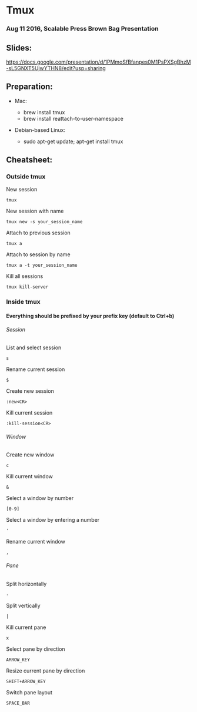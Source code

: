 # Tmux
### Aug 11 2016, Scalable Press Brown Bag Presentation

## Slides:
https://docs.google.com/presentation/d/1PMmoSfBfanpes0M1PsPXSgBhzM-sL5GNXT5UjwYTHN8/edit?usp=sharing

## Preparation:
- Mac:
  - brew install tmux
  - brew install reattach-to-user-namespace

- Debian-based Linux:
  - sudo apt-get update; apt-get install tmux 

## Cheatsheet:

### Outside tmux
New session
```
tmux
```
New session with name
```
tmux new -s your_session_name
```
Attach to previous session
```
tmux a
```
Attach to session by name
```
tmux a -t your_session_name
```
Kill all sessions
```
tmux kill-server
```
### Inside tmux
#### Everything should be prefixed by your prefix key (default to Ctrl+b)

###### Session
List and select session
```
s
```
Rename current session
```
$
```
Create new session
```
:new<CR>
```
Kill current session
```
:kill-session<CR>
```
###### Window
Create new window
```
c
```
Kill current window
```
&
```
Select a window by number
```
[0-9]
```
Select a window by entering a number
```
'
```
Rename current window
```
,
```
###### Pane
Split horizontally
```
-
```
Split vertically
```
|
```
Kill current pane
```
x
```
Select pane by direction
```
ARROW_KEY
```
Resize current pane by direction
```
SHIFT+ARROW_KEY
```
Switch pane layout
```
SPACE_BAR
```
